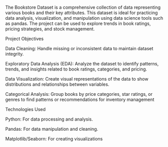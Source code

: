 The Bookstore Dataset is a comprehensive collection of data representing various books and their key attributes. 
This dataset is ideal for practicing data analysis, visualization, and manipulation using data science tools such as pandas. 
The project can be used to explore trends in book ratings, pricing strategies, and stock management.

Project Objectives

Data Cleaning: Handle missing or inconsistent data to maintain dataset integrity.

Exploratory Data Analysis (EDA): Analyze the dataset to identify patterns, trends, and insights related to book ratings, categories, and pricing.

Data Visualization: Create visual representations of the data to show distributions and relationships between variables.

Categorical Analysis: Group books by price categories, star ratings, or genres to find patterns or recommendations for inventory management

Technologies Used

Python: For data processing and analysis.

Pandas: For data manipulation and cleaning.

Matplotlib/Seaborn: For creating visualizations
